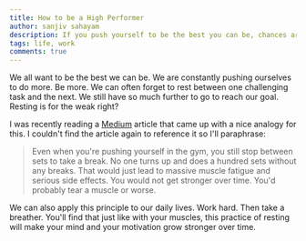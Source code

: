 ```yaml
---
title: How to be a High Performer
author: sanjiv sahayam
description: If you push yourself to be the best you can be, chances are you need to take a break more than you think.
tags: life, work
comments: true
---
```


We all want to be the best we can be. We are constantly pushing ourselves to do more. Be more. We can often forget to rest between one challenging task and the next. We still have so much further to go to reach our goal. Resting is for the weak right?

I was recently reading a [Medium](https://medium.com) article that came up with a nice analogy for this. I couldn't find the article again to reference it so I'll paraphrase:

> Even when you're pushing yourself in the gym, you still stop between sets to take a break. No one turns up and does a hundred sets without any breaks. That would just lead to massive muscle fatigue and serious side effects. You would not get stronger over time. You'd probably tear a muscle or worse.

We can also apply this principle to our daily lives. Work hard. Then take a breather. You'll find that just like with your muscles, this practice of resting will make your mind and your motivation grow stronger over time.
